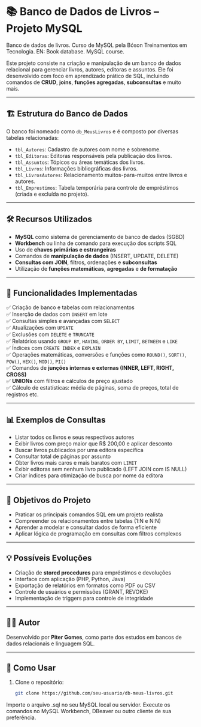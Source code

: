 # 📚 Banco de Dados de Livros – Projeto MySQL

Banco de dados de livros. Curso de MySQL pela Bóson Treinamentos em Tecnologia. EN: Book database. MySQL course.

Este projeto consiste na criação e manipulação de um banco de dados relacional para gerenciar livros, autores, editoras e assuntos. Ele foi desenvolvido com foco em aprendizado prático de SQL, incluindo comandos de **CRUD**, **joins**, **funções agregadas**, **subconsultas** e muito mais.

---

## 🏗️ Estrutura do Banco de Dados

O banco foi nomeado como `db_MeusLivros` e é composto por diversas tabelas relacionadas:

- `tbl_Autores`: Cadastro de autores com nome e sobrenome.
- `tbl_Editoras`: Editoras responsáveis pela publicação dos livros.
- `tbl_Assuntos`: Tópicos ou áreas temáticas dos livros.
- `tbl_Livros`: Informações bibliográficas dos livros.
- `tbl_LivrosAutores`: Relacionamento muitos-para-muitos entre livros e autores.
- `tbl_Emprestimos`: Tabela temporária para controle de empréstimos (criada e excluída no projeto).

---

## 🛠️ Recursos Utilizados

- **MySQL** como sistema de gerenciamento de banco de dados (SGBD)
- **Workbench** ou linha de comando para execução dos scripts SQL
- Uso de **chaves primárias e estrangeiras**
- Comandos de **manipulação de dados** (INSERT, UPDATE, DELETE)
- **Consultas com JOIN**, filtros, ordenações e **subconsultas**
- Utilização de **funções matemáticas**, **agregadas** e **de formatação**

---

## 📘 Funcionalidades Implementadas

✅ Criação de banco e tabelas com relacionamentos  
✅ Inserção de dados com `INSERT` em lote  
✅ Consultas simples e avançadas com `SELECT`  
✅ Atualizações com `UPDATE`  
✅ Exclusões com `DELETE` e `TRUNCATE`  
✅ Relatórios usando `GROUP BY`, `HAVING`, `ORDER BY`, `LIMIT`, `BETWEEN` e `LIKE`  
✅ Índices com `CREATE INDEX` e `EXPLAIN`  
✅ Operações matemáticas, conversões e funções como `ROUND()`, `SQRT()`, `POW()`, `HEX()`, `MOD()`, `PI()`  
✅ Comandos de **junções internas e externas (INNER, LEFT, RIGHT, CROSS)**  
✅ **UNIONs** com filtros e cálculos de preço ajustado  
✅ Cálculo de estatísticas: média de páginas, soma de preços, total de registros etc.

---

## 📊 Exemplos de Consultas

- Listar todos os livros e seus respectivos autores
- Exibir livros com preço maior que R$ 200,00 e aplicar desconto
- Buscar livros publicados por uma editora específica
- Consultar total de páginas por assunto
- Obter livros mais caros e mais baratos com `LIMIT`
- Exibir editoras sem nenhum livro publicado (LEFT JOIN com IS NULL)
- Criar índices para otimização de busca por nome da editora

---

## 📌 Objetivos do Projeto

- Praticar os principais comandos SQL em um projeto realista
- Compreender os relacionamentos entre tabelas (1:N e N:N)
- Aprender a modelar e consultar dados de forma eficiente
- Aplicar lógica de programação em consultas com filtros complexos

---

## 💡 Possíveis Evoluções

- Criação de **stored procedures** para empréstimos e devoluções  
- Interface com aplicação (PHP, Python, Java)  
- Exportação de relatórios em formatos como PDF ou CSV  
- Controle de usuários e permissões (GRANT, REVOKE)  
- Implementação de triggers para controle de integridade

---

## 👨‍💻 Autor

Desenvolvido por **Piter Gomes**, como parte dos estudos em bancos de dados relacionais e linguagem SQL.

---

## 🧪 Como Usar

1. Clone o repositório:
   ```bash
   git clone https://github.com/seu-usuario/db-meus-livros.git
Importe o arquivo .sql no seu MySQL local ou servidor. Execute os comandos no MySQL Workbench, DBeaver ou outro cliente de sua preferência.
